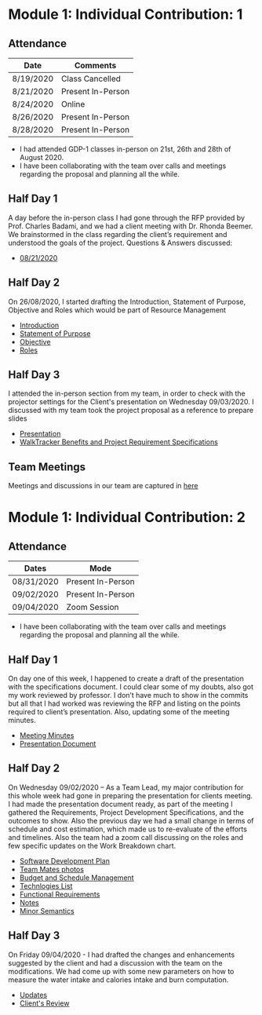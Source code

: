 # Module 1: Individual Contribution: 1

## Attendance
| Date      | Comments            |
|-----------|--------------------|
| 8/19/2020 | Class Cancelled    |
| 8/21/2020 | Present In\-Person |
| 8/24/2020 | Online             |
| 8/26/2020 | Present In\-Person |
| 8/28/2020 | Present In\-Person |

- I had attended GDP-1 classes in-person on 21st, 26th and 28th of August 2020.
- I have been collaborating with the team over calls and meetings regarding the proposal and planning all the while.
## Half Day 1
A day before the in-person class I had gone through the RFP provided by Prof. Charles Badami, and we had a client meeting with Dr. Rhonda Beemer. We brainstormed in the class regarding the client’s requirement and understood the goals of the project.
Questions & Answers discussed:
- [08/21/2020](https://github.com/RaviTeja444/health-wellness/blob/master/docs/meetings/2020-08-21.md)
## Half Day 2
On 26/08/2020, I started drafting the Introduction, Statement of Purpose, Objective and Roles which would be part of Resource Management
- [Introduction](https://github.com/RaviTeja444/health-wellness/commit/d72127fa86b47954a02a28b0fa448e597c390765)
- [Statement of Purpose](https://github.com/RaviTeja444/health-wellness/commit/0138d2f6f9d7b71e783e154852a159b8c690c603)
- [Objective](https://github.com/RaviTeja444/health-wellness/commit/873f8fc6c2e96c369fe54bbc6bea4cf66830d469)
- [Roles](https://github.com/RaviTeja444/health-wellness/commit/f1504f594009d39ec493ca28bb604926794a9bc8)
## Half Day 3
I attended the in-person section from my team, in order to check with the projector settings for the Client's presentation on Wednesday 09/03/2020. I discussed with my team took the project proposal as a reference to prepare slides
- [Presentation](https://github.com/RaviTeja444/health-wellness/commit/fc96e22f317de760d387a29034e95325b1d9b044)
- [WalkTracker Benefits and Project Requirement Specifications](https://github.com/RaviTeja444/health-wellness/commit/441e5bee2e6d99e03c9111e08c2a7d5fc6df986e)
## Team Meetings
Meetings and discussions in our team are captured in [here](https://github.com/RaviTeja444/health-wellness/commit/81f8f2ae728c40ed26c96e2daf0d3c9593668dfd)

# Module 1: Individual Contribution: 2

## Attendance
| Dates      | Mode               |
|------------|--------------------|
| 08/31/2020 | Present In\-Person |
| 09/02/2020 | Present In\-Person |
| 09/04/2020 | Zoom Session       |
- I have been collaborating with the team over calls and meetings regarding the proposal and planning all the while.
## Half Day 1
On day one of this week, I happened to create a draft of the presentation with the specifications document. I could clear some of my doubts, also got my work reviewed by professor. I don’t have much to show in the commits but all that I had worked was reviewing the RFP and listing on the points required to client’s presentation. Also, updating some of the meeting minutes.
- [Meeting Minutes](https://github.com/RaviTeja444/health-wellness/commit/8966f19d27811630af6333fc787929f161d3fb1f)
- [Presentation Document](https://github.com/RaviTeja444/health-wellness/commit/441e5bee2e6d99e03c9111e08c2a7d5fc6df986e)

## Half Day 2
On Wednesday 09/02/2020 – As a Team Lead, my major contribution for this whole week had gone in preparing the presentation for clients meeting. I had made the presentation document ready, as part of the meeting I gathered the Requirements, Project Development Specifications, and the outcomes to show. Also the previous day we had a small change in terms of schedule and cost estimation, which made us to re-evaluate of the efforts and timelines. Also the team had a zoom call discussing on the roles and few specific updates on the Work Breakdown chart.
- [Software Development Plan](https://github.com/RaviTeja444/health-wellness/commit/6164f67616b769eb0cf17ecd462d8ac54de2d0af)
- [Team Mates photos](https://github.com/RaviTeja444/health-wellness/commit/3c3a28d140036ccd678e8c4f8a98f56f5212d8bb)
- [Budget and Schedule Management](https://github.com/RaviTeja444/health-wellness/commit/5f38389daa4308b5a7a64f575384416adca0e717)
- [Technlogies List](https://github.com/RaviTeja444/health-wellness/commit/328dc7ab64fd9395ebf085a1fcf6b9eb219b2e4c)
- [Functional Requirements](https://github.com/RaviTeja444/health-wellness/commit/7cd69a887ad5b07c157169b5ebe1eaad3c148a2a)
- [Notes](https://github.com/RaviTeja444/health-wellness/commit/6087152038bdc9209afd79b93ae6e88c6472a11e)
- [Minor Semantics](https://github.com/RaviTeja444/health-wellness/commit/6087152038bdc9209afd79b93ae6e88c6472a11e)

## Half Day 3
On Friday 09/04/2020 - I had drafted the changes and enhancements suggested by the client and had a discussion with the team on the modifications. We had come up with some new parameters on how to measure the water intake and calories intake and burn computation. 
- [Updates](https://github.com/RaviTeja444/health-wellness/commit/6087152038bdc9209afd79b93ae6e88c6472a11e)
- [Client's Review](https://github.com/RaviTeja444/health-wellness/commit/b0de1c3cf6c2a93fe0c4de2cbd324bfd2925c96d)

